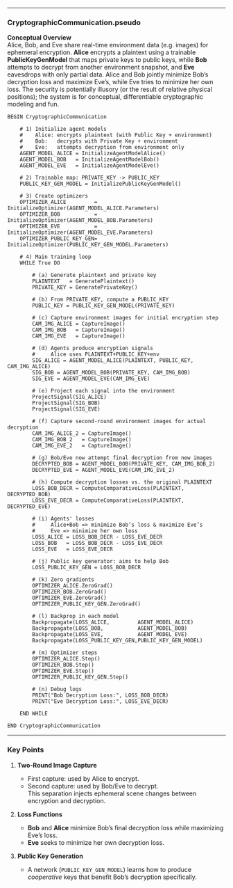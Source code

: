 
---

### **CryptographicCommunication.pseudo**

**Conceptual Overview**  
Alice, Bob, and Eve share real-time environment data (e.g. images) for ephemeral encryption. **Alice** encrypts a plaintext using a trainable **PublicKeyGenModel** that maps private keys to public keys, while **Bob** attempts to decrypt from another environment snapshot, and **Eve** eavesdrops with only partial data. Alice and Bob jointly minimize Bob’s decryption loss and maximize Eve’s, while Eve tries to minimize her own loss.
The security is potentially illusory (or the result of relative physical positions); the system is for conceptual, differentiable cryptographic modeling and fun.

```pseudo
BEGIN CryptographicCommunication

    # 1) Initialize agent models
    #    Alice: encrypts plaintext (with Public Key + environment)
    #    Bob:   decrypts with Private Key + environment
    #    Eve:   attempts decryption from environment only
    AGENT_MODEL_ALICE = InitializeAgentModelAlice()
    AGENT_MODEL_BOB   = InitializeAgentModelBob()
    AGENT_MODEL_EVE   = InitializeAgentModelEve()

    # 2) Trainable map: PRIVATE_KEY -> PUBLIC_KEY
    PUBLIC_KEY_GEN_MODEL = InitializePublicKeyGenModel()

    # 3) Create optimizers
    OPTIMIZER_ALICE         = InitializeOptimizer(AGENT_MODEL_ALICE.Parameters)
    OPTIMIZER_BOB           = InitializeOptimizer(AGENT_MODEL_BOB.Parameters)
    OPTIMIZER_EVE           = InitializeOptimizer(AGENT_MODEL_EVE.Parameters)
    OPTIMIZER_PUBLIC_KEY_GEN= InitializeOptimizer(PUBLIC_KEY_GEN_MODEL.Parameters)

    # 4) Main training loop
    WHILE True DO

        # (a) Generate plaintext and private key
        PLAINTEXT   = GeneratePlaintext()
        PRIVATE_KEY = GeneratePrivateKey()

        # (b) From PRIVATE_KEY, compute a PUBLIC_KEY
        PUBLIC_KEY = PUBLIC_KEY_GEN_MODEL(PRIVATE_KEY)

        # (c) Capture environment images for initial encryption step
        CAM_IMG_ALICE = CaptureImage()
        CAM_IMG_BOB   = CaptureImage()
        CAM_IMG_EVE   = CaptureImage()

        # (d) Agents produce encryption signals
        #     Alice uses PLAINTEXT+PUBLIC_KEY+env
        SIG_ALICE = AGENT_MODEL_ALICE(PLAINTEXT, PUBLIC_KEY, CAM_IMG_ALICE)
        SIG_BOB = AGENT_MODEL_BOB(PRIVATE_KEY, CAM_IMG_BOB) 
        SIG_EVE = AGENT_MODEL_EVE(CAM_IMG_EVE)   

        # (e) Project each signal into the environment
        ProjectSignal(SIG_ALICE)
        ProjectSignal(SIG_BOB)
        ProjectSignal(SIG_EVE)

        # (f) Capture second-round environment images for actual decryption
        CAM_IMG_ALICE_2 = CaptureImage()
        CAM_IMG_BOB_2   = CaptureImage()
        CAM_IMG_EVE_2   = CaptureImage()

        # (g) Bob/Eve now attempt final decryption from new images
        DECRYPTED_BOB = AGENT_MODEL_BOB(PRIVATE_KEY, CAM_IMG_BOB_2)
        DECRYPTED_EVE = AGENT_MODEL_EVE(CAM_IMG_EVE_2)

        # (h) Compute decryption losses vs. the original PLAINTEXT
        LOSS_BOB_DECR = ComputeComparativeLoss(PLAINTEXT, DECRYPTED_BOB)
        LOSS_EVE_DECR = ComputeComparativeLoss(PLAINTEXT, DECRYPTED_EVE)

        # (i) Agents' losses
        #     Alice+Bob => minimize Bob’s loss & maximize Eve’s
        #     Eve => minimize her own loss
        LOSS_ALICE = LOSS_BOB_DECR - LOSS_EVE_DECR
        LOSS_BOB   = LOSS_BOB_DECR - LOSS_EVE_DECR
        LOSS_EVE   = LOSS_EVE_DECR

        # (j) Public key generator: aims to help Bob
        LOSS_PUBLIC_KEY_GEN = LOSS_BOB_DECR

        # (k) Zero gradients
        OPTIMIZER_ALICE.ZeroGrad()
        OPTIMIZER_BOB.ZeroGrad()
        OPTIMIZER_EVE.ZeroGrad()
        OPTIMIZER_PUBLIC_KEY_GEN.ZeroGrad()

        # (l) Backprop in each model
        Backpropagate(LOSS_ALICE,         AGENT_MODEL_ALICE)
        Backpropagate(LOSS_BOB,           AGENT_MODEL_BOB)
        Backpropagate(LOSS_EVE,           AGENT_MODEL_EVE)
        Backpropagate(LOSS_PUBLIC_KEY_GEN,PUBLIC_KEY_GEN_MODEL)

        # (m) Optimizer steps
        OPTIMIZER_ALICE.Step()
        OPTIMIZER_BOB.Step()
        OPTIMIZER_EVE.Step()
        OPTIMIZER_PUBLIC_KEY_GEN.Step()

        # (n) Debug logs
        PRINT("Bob Decryption Loss:", LOSS_BOB_DECR)
        PRINT("Eve Decryption Loss:", LOSS_EVE_DECR)

    END WHILE

END CryptographicCommunication
```

---

### **Key Points**  
1. **Two-Round Image Capture**  
   - First capture: used by Alice to encrypt.  
   - Second capture: used by Bob/Eve to decrypt.  
   This separation injects ephemeral scene changes between encryption and decryption.

2. **Loss Functions**  
   - **Bob** and **Alice** minimize Bob’s final decryption loss while maximizing Eve’s loss.  
   - **Eve** seeks to minimize her own decryption loss.

3. **Public Key Generation**  
   - A network (`PUBLIC_KEY_GEN_MODEL`) learns how to produce *cooperative* keys that benefit Bob’s decryption specifically.
